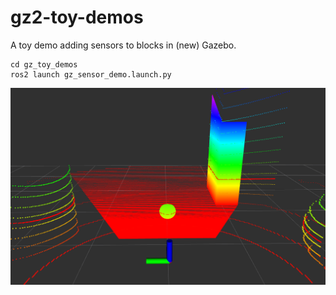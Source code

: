 # gz2-toy-demos
A toy demo adding sensors to blocks in (new) Gazebo.

```
cd gz_toy_demos
ros2 launch gz_sensor_demo.launch.py
```

![](images/example.png)
